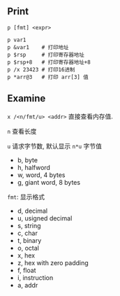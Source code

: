 ## Print

`p [fmt] <expr>`

```gdb
p var1
p &var1    # 打印地址
p $rsp     # 打印寄存器地址
p $rsp+8   # 打印寄存器地址+8
p /x 23423 # 打印16进制
p *arr@3   # 打印 arr[3] 值
```

## Examine

`x /<n/fmt/u> <addr>` 直接查看内存值.

`n` 查看长度

`u` 请求字节数, 默认显示 `n*u` 字节值
- b, byte
- h, halfword
- w, word, 4 bytes
- g, giant word, 8 bytes

`fmt`: 显示格式
- d, decimal
- u, usigned decimal
- s, string
- c, char
- t, binary
- o, octal
- x, hex
- z, hex with zero padding
- f, float
- i, instruction
- a, addr
